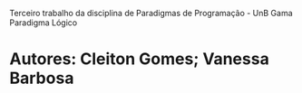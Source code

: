 Terceiro trabalho da disciplina de Paradigmas de Programação - UnB Gama
Paradigma Lógico

Autores:
Cleiton Gomes; Vanessa Barbosa
===============
